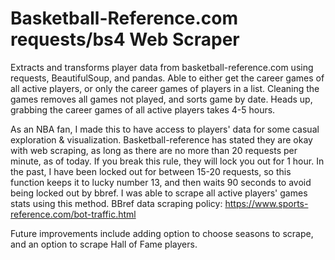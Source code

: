 # Basketball-Reference.com requests/bs4 Web Scraper
Extracts and transforms player data from basketball-reference.com using requests, BeautifulSoup, and pandas. Able to either get the career games of all active players, or only the career games of players in a list. Cleaning the games removes all games not played, and sorts game by date. Heads up, grabbing the career games of all active players takes 4-5 hours.

As an NBA fan, I made this to have access to players' data for some casual exploration & visualization.
Basketball-reference has stated they are okay with web scraping, as long as there are no more than 20 requests per minute, as of today. If you break this rule, they will lock you out for 1 hour. In the past, I have been locked out for between 15-20 requests, so this function keeps it to lucky number 13, and then waits 90 seconds to avoid being locked out by bbref. I was able to scrape all active players' games stats using this method. 
BBref data scraping policy: https://www.sports-reference.com/bot-traffic.html

Future improvements include adding option to choose seasons to scrape, and an option to scrape Hall of Fame players.

